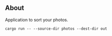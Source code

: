 ## About

Application to sort your photos.


```
cargo run -- --source-dir photos --dest-dir out
```